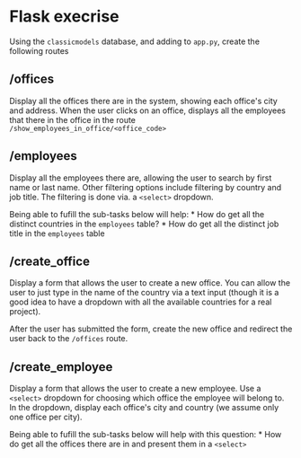 # Flask execrise

Using the `classicmodels` database, and adding to `app.py`, create the following routes

## /offices
Display all the offices there are in the system, showing each office's city and address. When the user clicks on an office,
displays all the employees that there in the office in the route `/show_employees_in_office/<office_code>`

## /employees
Display all the employees there are, allowing the user to search by first name or last name. Other filtering options include
filtering by country and job title. The filtering is done via. a `<select>` dropdown.

Being able to fufill the sub-tasks below will help:
    * How do get all the distinct countries in the `employees` table?
    * How do get all the distinct job title in the `employees` table

## /create_office
Display a form that allows the user to create a new office. You can allow the user to just type in the name of the country via
a text input (though it is a good idea to have a dropdown with all the available countries for a real project).

After the user has submitted the form, create the new office and redirect the user back to the `/offices` route.

## /create_employee
Display a form that allows the user to create a new employee. Use a `<select>` dropdown for choosing which office the employee 
will belong to. In the dropdown, display each office's city and country (we assume only one office per city).

Being able to fufill the sub-tasks below will help with this question:
    * How do get all the offices there are in and present them in a `<select>`
